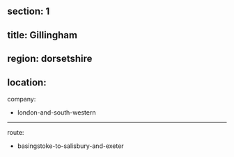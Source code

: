 ﻿section: 1
----
title: Gillingham
----
region: dorsetshire
----
location: 
----
company:
- london-and-south-western
----
route:
- basingstoke-to-salisbury-and-exeter
